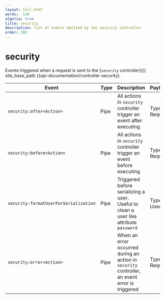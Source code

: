 ```yaml
---
layout: full.html
words:  110
algolia: true
title: security
description: list of events emitted by the security controller
order: 200
---
```


# security

Events triggered when a request is sent to the [`security` controller]({{ site_base_path }}api-documentation/controller-security).

| Event | Type | Description | Payload |
|-------|------|-------------|---------|
| `security:after<Action>` | Pipe | All actions in `security` controller trigger an event after executing | Type: Request |
| `security:before<Action>` | Pipe | All actions in `security` controller trigger an event before executing | Type: Request |
| `security:formatUserForSerialization` | Pipe | Triggered before serializing a user. Useful to clean a user like attribute `password` | Type: User |
| `security:error<Action>` | Pipe | When an error occurred during an action in `security` controller, an event error is triggered | Type: Request |

